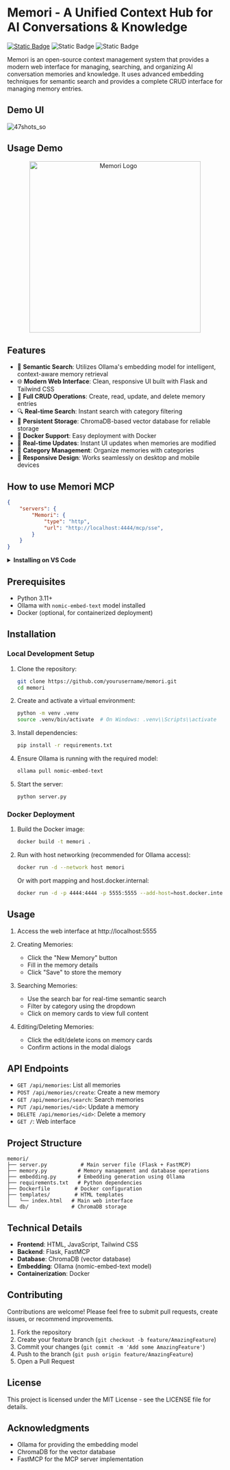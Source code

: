 # Memori - A Unified Context Hub for AI Conversations & Knowledge


[<img alt="Static Badge" src="https://img.shields.io/badge/Install%20Memori-vs%20code-blue?style=flat">](https%3A%2F%2Finsiders.vscode.dev%2Fredirect%3Furl%3Dvscode%3Amcp%2Finstall%3F%7B%22name%22%3A%22Memori%22%2C%22type%22%3A%20%22http%22%2C%22url%22%3A%22%22http%3A%2F%2Flocalhost%3A4444%2Fmcp%2Fsse%22%7D)
<img alt="Static Badge" src="https://img.shields.io/badge/Status-Maintained-green?style=flat">
<img alt="Static Badge" src="https://img.shields.io/badge/License-MIT-orange?style=flat">


Memori is an open-source context management system that provides a modern web interface for managing, searching, and organizing AI conversation memories and knowledge. It uses advanced embedding techniques for semantic search and provides a complete CRUD interface for managing memory entries.


## Demo UI
![47shots_so](https://github.com/user-attachments/assets/7ae588a6-28ef-4b1a-af5e-9d9e08c56074)


## Usage Demo

<p align="center">
  <img src="https://github.com/user-attachments/assets/71190f78-4828-40a1-b586-1053567aeb83" alt="Memori Logo" width="400" />
</p>


## Features

- 🧠 **Semantic Search**: Utilizes Ollama's embedding model for intelligent, context-aware memory retrieval
- 🌐 **Modern Web Interface**: Clean, responsive UI built with Flask and Tailwind CSS
- 📝 **Full CRUD Operations**: Create, read, update, and delete memory entries
- 🔍 **Real-time Search**: Instant search with category filtering
- 💾 **Persistent Storage**: ChromaDB-based vector database for reliable storage
- 🐳 **Docker Support**: Easy deployment with Docker
- 🔄 **Real-time Updates**: Instant UI updates when memories are modified
- 🎯 **Category Management**: Organize memories with categories
- 📱 **Responsive Design**: Works seamlessly on desktop and mobile devices

## How to use Memori MCP

```json
{
    "servers": {
        "Memori": {
            "type": "http",
            "url": "http://localhost:4444/mcp/sse",
        }
    }
}
```

<details>
<summary><b>Installing on VS Code</b></summary>


1. Create `.vscode` folder and create `mcp.json` with below content.

```json
{
    "servers": {
        "Memori": {
            "type": "http",
            "url": "http://localhost:4444/mcp/sse",
        }
    }
}
```

You can find your Smithery key in the [Smithery.ai webpage](https://smithery.ai/server/@upstash/context7-mcp).

</details>



## Prerequisites

- Python 3.11+
- Ollama with `nomic-embed-text` model installed
- Docker (optional, for containerized deployment)

## Installation

### Local Development Setup

1. Clone the repository:
   ```bash
   git clone https://github.com/yourusername/memori.git
   cd memori
   ```

2. Create and activate a virtual environment:
   ```bash
   python -m venv .venv
   source .venv/bin/activate  # On Windows: .venv\\Scripts\\activate
   ```

3. Install dependencies:
   ```bash
   pip install -r requirements.txt
   ```

4. Ensure Ollama is running with the required model:
   ```bash
   ollama pull nomic-embed-text
   ```

5. Start the server:
   ```bash
   python server.py
   ```

### Docker Deployment

1. Build the Docker image:
   ```bash
   docker build -t memori .
   ```

2. Run with host networking (recommended for Ollama access):
   ```bash
   docker run -d --network host memori
   ```

   Or with port mapping and host.docker.internal:
   ```bash
   docker run -d -p 4444:4444 -p 5555:5555 --add-host=host.docker.internal:host-gateway memori
   ```

## Usage

1. Access the web interface at http://localhost:5555

2. Creating Memories:
   - Click the "New Memory" button
   - Fill in the memory details
   - Click "Save" to store the memory

3. Searching Memories:
   - Use the search bar for real-time semantic search
   - Filter by category using the dropdown
   - Click on memory cards to view full content

4. Editing/Deleting Memories:
   - Click the edit/delete icons on memory cards
   - Confirm actions in the modal dialogs

## API Endpoints

- `GET /api/memories`: List all memories
- `POST /api/memories/create`: Create a new memory
- `GET /api/memories/search`: Search memories
- `PUT /api/memories/<id>`: Update a memory
- `DELETE /api/memories/<id>`: Delete a memory
- `GET /`: Web interface

## Project Structure

```
memori/
├── server.py           # Main server file (Flask + FastMCP)
├── memory.py          # Memory management and database operations
├── embedding.py       # Embedding generation using Ollama
├── requirements.txt   # Python dependencies
├── Dockerfile        # Docker configuration
├── templates/        # HTML templates
│   └── index.html   # Main web interface
└── db/              # ChromaDB storage
```

## Technical Details

- **Frontend**: HTML, JavaScript, Tailwind CSS
- **Backend**: Flask, FastMCP
- **Database**: ChromaDB (vector database)
- **Embedding**: Ollama (nomic-embed-text model)
- **Containerization**: Docker

## Contributing

Contributions are welcome! Please feel free to submit pull requests, create issues, or recommend improvements.

1. Fork the repository
2. Create your feature branch (`git checkout -b feature/AmazingFeature`)
3. Commit your changes (`git commit -m 'Add some AmazingFeature'`)
4. Push to the branch (`git push origin feature/AmazingFeature`)
5. Open a Pull Request

## License

This project is licensed under the MIT License - see the LICENSE file for details.

## Acknowledgments

- Ollama for providing the embedding model
- ChromaDB for the vector database
- FastMCP for the MCP server implementation

